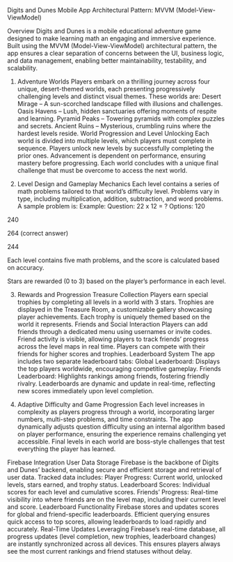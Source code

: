 Digits and Dunes
Mobile App Architectural Pattern: MVVM (Model-View-ViewModel)

Overview
Digits and Dunes is a mobile educational adventure game designed to make learning math an engaging and immersive experience. Built using the MVVM (Model-View-ViewModel) architectural pattern, the app ensures a clear separation of concerns between the UI, business logic, and data management, enabling better maintainability, testability, and scalability.
1. Adventure Worlds
Players embark on a thrilling journey across four unique, desert-themed worlds, each presenting progressively challenging levels and distinct visual themes. These worlds are:
Desert Mirage – A sun-scorched landscape filled with illusions and challenges.
Oasis Havens – Lush, hidden sanctuaries offering moments of respite and learning.
Pyramid Peaks – Towering pyramids with complex puzzles and secrets.
Ancient Ruins – Mysterious, crumbling ruins where the hardest levels reside.
World Progression and Level Unlocking
Each world is divided into multiple levels, which players must complete in sequence.
Players unlock new levels by successfully completing the prior ones. Advancement is dependent on performance, ensuring mastery before progressing.
Each world concludes with a unique final challenge that must be overcome to access the next world.

2. Level Design and Gameplay Mechanics
Each level contains a series of math problems tailored to that world’s difficulty level. Problems vary in type, including multiplication, addition, subtraction, and word problems. A sample problem is:
Example:
 Question: 22 x 12 = ?
 Options:
120


240


264 (correct answer)


244



Each level contains five math problems, and the score is calculated based on accuracy.


Stars are rewarded (0 to 3) based on the player’s performance in each level.



3. Rewards and Progression
Treasure Collection
Players earn special trophies by completing all levels in a world with 3 stars.
Trophies are displayed in the Treasure Room, a customizable gallery showcasing player achievements.
Each trophy is uniquely themed based on the world it represents.
Friends and Social Interaction
Players can add friends through a dedicated menu using usernames or invite codes.
Friend activity is visible, allowing players to track friends’ progress across the level maps in real time.
Players can compete with their friends for higher scores and trophies.
Leaderboard System
The app includes two separate leaderboard tabs:
Global Leaderboard: Displays the top players worldwide, encouraging competitive gameplay.
Friends Leaderboard: Highlights rankings among friends, fostering friendly rivalry.
Leaderboards are dynamic and update in real-time, reflecting new scores immediately upon level completion.

4. Adaptive Difficulty and Game Progression
Each level increases in complexity as players progress through a world, incorporating larger numbers, multi-step problems, and time constraints.
The app dynamically adjusts question difficulty using an internal algorithm based on player performance, ensuring the experience remains challenging yet accessible.
Final levels in each world are boss-style challenges that test everything the player has learned.

Firebase Integration
User Data Storage
Firebase is the backbone of Digits and Dunes’ backend, enabling secure and efficient storage and retrieval of user data. Tracked data includes:
Player Progress: Current world, unlocked levels, stars earned, and trophy status.
Leaderboard Scores: Individual scores for each level and cumulative scores.
Friends’ Progress: Real-time visibility into where friends are on the level map, including their current level and score.
Leaderboard Functionality
Firebase stores and updates scores for global and friend-specific leaderboards.
Efficient querying ensures quick access to top scores, allowing leaderboards to load rapidly and accurately.
Real-Time Updates
Leveraging Firebase’s real-time database, all progress updates (level completion, new trophies, leaderboard changes) are instantly synchronized across all devices.
This ensures players always see the most current rankings and friend statuses without delay.

